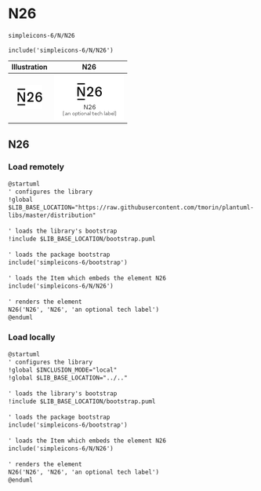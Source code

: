# N26


```text
simpleicons-6/N/N26
```

```text
include('simpleicons-6/N/N26')
```



| Illustration | N26 |
| :---: | :---: |
| ![illustration for Illustration](../../simpleicons-6/N/N26.png) | ![illustration for N26](../../simpleicons-6/N/N26.Local.png) |




## N26

### Load remotely
```plantuml
@startuml
' configures the library
!global $LIB_BASE_LOCATION="https://raw.githubusercontent.com/tmorin/plantuml-libs/master/distribution"

' loads the library's bootstrap
!include $LIB_BASE_LOCATION/bootstrap.puml

' loads the package bootstrap
include('simpleicons-6/bootstrap')

' loads the Item which embeds the element N26
include('simpleicons-6/N/N26')

' renders the element
N26('N26', 'N26', 'an optional tech label')
@enduml
```

### Load locally
```plantuml
@startuml
' configures the library
!global $INCLUSION_MODE="local"
!global $LIB_BASE_LOCATION="../.."

' loads the library's bootstrap
!include $LIB_BASE_LOCATION/bootstrap.puml

' loads the package bootstrap
include('simpleicons-6/bootstrap')

' loads the Item which embeds the element N26
include('simpleicons-6/N/N26')

' renders the element
N26('N26', 'N26', 'an optional tech label')
@enduml
```


